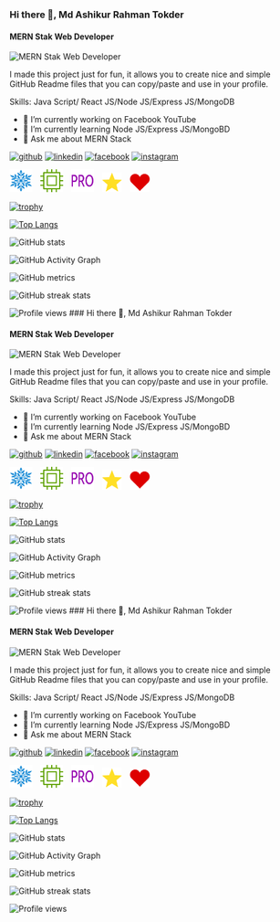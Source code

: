 ### Hi there 👋, Md Ashikur Rahman Tokder
#### MERN Stak Web Developer
![MERN Stak Web Developer](https://z-p3-scontent.fdac12-1.fna.fbcdn.net/v/t1.6435-9/117201243_2822331948001044_5361984060419603115_n.jpg?stp=dst-jpg_s960x960&_nc_cat=100&ccb=1-7&_nc_sid=e3f864&_nc_eui2=AeHlFwqwyaVaOKkj3rIVBJ3iqNCU-mJp48Oo0JT6Ymnjw92bB2gfvnaNIQG_mldfHmG7gcf0bdk6zLPyGlnsAhHT&_nc_ohc=FAjnuaTMRFoAX-V7us8&_nc_ht=z-p3-scontent.fdac12-1.fna&oh=00_AfDMukRzPmJvOaDb93Uw1lqOZ62LuIXAc2nf3jSHL-3k0w&oe=650E998F)

I made this project just for fun, it allows you to create nice and simple GitHub Readme files that you can copy/paste and use in your profile.

Skills: Java Script/ React JS/Node JS/Express JS/MongoDB

- 🔭 I’m currently working on Facebook YouTube 
- 🌱 I’m currently learning Node JS/Express JS/MongoBD 
- 💬 Ask me about MERN Stack  


[<img src='https://cdn.jsdelivr.net/npm/simple-icons@3.0.1/icons/github.svg' alt='github' height='40'>](https://github.com/https://github.com/AshikTokder)  [<img src='https://cdn.jsdelivr.net/npm/simple-icons@3.0.1/icons/linkedin.svg' alt='linkedin' height='40'>](https://www.linkedin.com/in/www.linkedin.com/in/ashiktokder1919/)  [<img src='https://cdn.jsdelivr.net/npm/simple-icons@3.0.1/icons/facebook.svg' alt='facebook' height='40'>](https://www.facebook.com/https://github.com/AshikTokder)  [<img src='https://cdn.jsdelivr.net/npm/simple-icons@3.0.1/icons/instagram.svg' alt='instagram' height='40'>](https://www.instagram.com/https://instagram.com/ashiktokder1919?igshid=ZDdkNTZiNTM=/)  

<a href='https://archiveprogram.github.com/'><img src='https://raw.githubusercontent.com/acervenky/animated-github-badges/master/assets/acbadge.gif' width='40' height='40'></a> <a href='https://docs.github.com/en/developers'><img src='https://raw.githubusercontent.com/acervenky/animated-github-badges/master/assets/devbadge.gif' width='40' height='40'></a> <a href='https://github.com/pricing'><img src='https://raw.githubusercontent.com/acervenky/animated-github-badges/master/assets/pro.gif' width='40' height='40'></a> <a href='https://stars.github.com/'><img src='https://raw.githubusercontent.com/acervenky/animated-github-badges/master/assets/starbadge.gif' width='35' height='35'></a> <a href='https://docs.github.com/en/github/supporting-the-open-source-community-with-github-sponsors'><img src='https://raw.githubusercontent.com/acervenky/animated-github-badges/master/assets/sponsorbadge.gif' width='35' height='35'></a> 

[![trophy](https://github-profile-trophy.vercel.app/?username=https://github.com/AshikTokder)](https://github.com/ryo-ma/github-profile-trophy)

[![Top Langs](https://github-readme-stats.vercel.app/api/top-langs/?username=https://github.com/AshikTokder)](https://github.com/anuraghazra/github-readme-stats)

![GitHub stats](https://github-readme-stats.vercel.app/api?username=https://github.com/AshikTokder&show_icons=true&count_private=true)  

![GitHub Activity Graph](https://activity-graph.herokuapp.com/graph?username=https://github.com/AshikTokder)  

![GitHub metrics](https://metrics.lecoq.io/https://github.com/AshikTokder)  

![GitHub streak stats](https://streak-stats.demolab.com/?user=https://github.com/AshikTokder)  

![Profile views](https://gpvc.arturio.dev/https://github.com/AshikTokder)  ### Hi there 👋, Md Ashikur Rahman Tokder
#### MERN Stak Web Developer
![MERN Stak Web Developer](https://z-p3-scontent.fdac12-1.fna.fbcdn.net/v/t1.6435-9/117201243_2822331948001044_5361984060419603115_n.jpg?stp=dst-jpg_s960x960&_nc_cat=100&ccb=1-7&_nc_sid=e3f864&_nc_eui2=AeHlFwqwyaVaOKkj3rIVBJ3iqNCU-mJp48Oo0JT6Ymnjw92bB2gfvnaNIQG_mldfHmG7gcf0bdk6zLPyGlnsAhHT&_nc_ohc=FAjnuaTMRFoAX-V7us8&_nc_ht=z-p3-scontent.fdac12-1.fna&oh=00_AfDMukRzPmJvOaDb93Uw1lqOZ62LuIXAc2nf3jSHL-3k0w&oe=650E998F)

I made this project just for fun, it allows you to create nice and simple GitHub Readme files that you can copy/paste and use in your profile.

Skills: Java Script/ React JS/Node JS/Express JS/MongoDB

- 🔭 I’m currently working on Facebook YouTube 
- 🌱 I’m currently learning Node JS/Express JS/MongoBD 
- 💬 Ask me about MERN Stack  


[<img src='https://cdn.jsdelivr.net/npm/simple-icons@3.0.1/icons/github.svg' alt='github' height='40'>](https://github.com/https://github.com/AshikTokder)  [<img src='https://cdn.jsdelivr.net/npm/simple-icons@3.0.1/icons/linkedin.svg' alt='linkedin' height='40'>](https://www.linkedin.com/in/www.linkedin.com/in/ashiktokder1919/)  [<img src='https://cdn.jsdelivr.net/npm/simple-icons@3.0.1/icons/facebook.svg' alt='facebook' height='40'>](https://www.facebook.com/https://github.com/AshikTokder)  [<img src='https://cdn.jsdelivr.net/npm/simple-icons@3.0.1/icons/instagram.svg' alt='instagram' height='40'>](https://www.instagram.com/https://instagram.com/ashiktokder1919?igshid=ZDdkNTZiNTM=/)  

<a href='https://archiveprogram.github.com/'><img src='https://raw.githubusercontent.com/acervenky/animated-github-badges/master/assets/acbadge.gif' width='40' height='40'></a> <a href='https://docs.github.com/en/developers'><img src='https://raw.githubusercontent.com/acervenky/animated-github-badges/master/assets/devbadge.gif' width='40' height='40'></a> <a href='https://github.com/pricing'><img src='https://raw.githubusercontent.com/acervenky/animated-github-badges/master/assets/pro.gif' width='40' height='40'></a> <a href='https://stars.github.com/'><img src='https://raw.githubusercontent.com/acervenky/animated-github-badges/master/assets/starbadge.gif' width='35' height='35'></a> <a href='https://docs.github.com/en/github/supporting-the-open-source-community-with-github-sponsors'><img src='https://raw.githubusercontent.com/acervenky/animated-github-badges/master/assets/sponsorbadge.gif' width='35' height='35'></a> 

[![trophy](https://github-profile-trophy.vercel.app/?username=https://github.com/AshikTokder)](https://github.com/ryo-ma/github-profile-trophy)

[![Top Langs](https://github-readme-stats.vercel.app/api/top-langs/?username=https://github.com/AshikTokder)](https://github.com/anuraghazra/github-readme-stats)

![GitHub stats](https://github-readme-stats.vercel.app/api?username=https://github.com/AshikTokder&show_icons=true&count_private=true)  

![GitHub Activity Graph](https://activity-graph.herokuapp.com/graph?username=https://github.com/AshikTokder)  

![GitHub metrics](https://metrics.lecoq.io/https://github.com/AshikTokder)  

![GitHub streak stats](https://streak-stats.demolab.com/?user=https://github.com/AshikTokder)  

![Profile views](https://gpvc.arturio.dev/https://github.com/AshikTokder)  ### Hi there 👋, Md Ashikur Rahman Tokder
#### MERN Stak Web Developer
![MERN Stak Web Developer](https://z-p3-scontent.fdac12-1.fna.fbcdn.net/v/t1.6435-9/117201243_2822331948001044_5361984060419603115_n.jpg?stp=dst-jpg_s960x960&_nc_cat=100&ccb=1-7&_nc_sid=e3f864&_nc_eui2=AeHlFwqwyaVaOKkj3rIVBJ3iqNCU-mJp48Oo0JT6Ymnjw92bB2gfvnaNIQG_mldfHmG7gcf0bdk6zLPyGlnsAhHT&_nc_ohc=FAjnuaTMRFoAX-V7us8&_nc_ht=z-p3-scontent.fdac12-1.fna&oh=00_AfDMukRzPmJvOaDb93Uw1lqOZ62LuIXAc2nf3jSHL-3k0w&oe=650E998F)

I made this project just for fun, it allows you to create nice and simple GitHub Readme files that you can copy/paste and use in your profile.

Skills: Java Script/ React JS/Node JS/Express JS/MongoDB

- 🔭 I’m currently working on Facebook YouTube 
- 🌱 I’m currently learning Node JS/Express JS/MongoBD 
- 💬 Ask me about MERN Stack  


[<img src='https://cdn.jsdelivr.net/npm/simple-icons@3.0.1/icons/github.svg' alt='github' height='40'>](https://github.com/https://github.com/AshikTokder)  [<img src='https://cdn.jsdelivr.net/npm/simple-icons@3.0.1/icons/linkedin.svg' alt='linkedin' height='40'>](https://www.linkedin.com/in/www.linkedin.com/in/ashiktokder1919/)  [<img src='https://cdn.jsdelivr.net/npm/simple-icons@3.0.1/icons/facebook.svg' alt='facebook' height='40'>](https://www.facebook.com/https://github.com/AshikTokder)  [<img src='https://cdn.jsdelivr.net/npm/simple-icons@3.0.1/icons/instagram.svg' alt='instagram' height='40'>](https://www.instagram.com/https://instagram.com/ashiktokder1919?igshid=ZDdkNTZiNTM=/)  

<a href='https://archiveprogram.github.com/'><img src='https://raw.githubusercontent.com/acervenky/animated-github-badges/master/assets/acbadge.gif' width='40' height='40'></a> <a href='https://docs.github.com/en/developers'><img src='https://raw.githubusercontent.com/acervenky/animated-github-badges/master/assets/devbadge.gif' width='40' height='40'></a> <a href='https://github.com/pricing'><img src='https://raw.githubusercontent.com/acervenky/animated-github-badges/master/assets/pro.gif' width='40' height='40'></a> <a href='https://stars.github.com/'><img src='https://raw.githubusercontent.com/acervenky/animated-github-badges/master/assets/starbadge.gif' width='35' height='35'></a> <a href='https://docs.github.com/en/github/supporting-the-open-source-community-with-github-sponsors'><img src='https://raw.githubusercontent.com/acervenky/animated-github-badges/master/assets/sponsorbadge.gif' width='35' height='35'></a> 

[![trophy](https://github-profile-trophy.vercel.app/?username=https://github.com/AshikTokder)](https://github.com/ryo-ma/github-profile-trophy)

[![Top Langs](https://github-readme-stats.vercel.app/api/top-langs/?username=https://github.com/AshikTokder)](https://github.com/anuraghazra/github-readme-stats)

![GitHub stats](https://github-readme-stats.vercel.app/api?username=https://github.com/AshikTokder&show_icons=true&count_private=true)  

![GitHub Activity Graph](https://activity-graph.herokuapp.com/graph?username=https://github.com/AshikTokder)  

![GitHub metrics](https://metrics.lecoq.io/https://github.com/AshikTokder)  

![GitHub streak stats](https://streak-stats.demolab.com/?user=https://github.com/AshikTokder)  

![Profile views](https://gpvc.arturio.dev/https://github.com/AshikTokder)  
